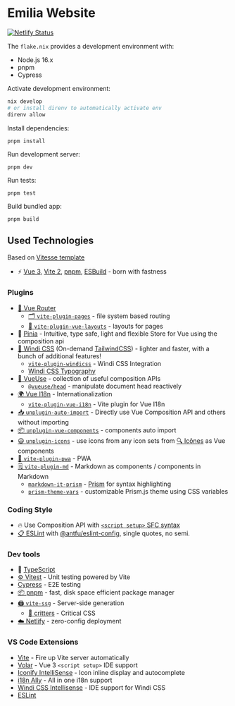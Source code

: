 # Emilia Website

[![Netlify Status](https://api.netlify.com/api/v1/badges/ceb70686-1725-4137-b9ad-2b0d055ea0ac/deploy-status)](https://app.netlify.com/sites/clever-wing-ee1bc8/deploys)

The `flake.nix` provides a development environment with:

* Node.js 16.x
* pnpm
* Cypress

Activate development environment:

```sh
nix develop
# or install direnv to automatically activate env
direnv allow
```

Install dependencies:

```
pnpm install
```

Run development server:

```
pnpm dev
```

Run tests:

```
pnpm test
```

Build bundled app:

```
pnpm build
```
## Used Technologies

Based on [Vitesse template](https://github.com/antfu/vitesse)

- ⚡️ [Vue 3](https://github.com/vuejs/vue-next), [Vite 2](https://github.com/vitejs/vite), [pnpm](https://pnpm.js.org/), [ESBuild](https://github.com/evanw/esbuild) - born with fastness

### Plugins

- [🧭 Vue Router](https://github.com/vuejs/vue-router)
  - [🗂 `vite-plugin-pages`](https://github.com/hannoeru/vite-plugin-pages) - file system based routing
  - [📑 `vite-plugin-vue-layouts`](https://github.com/JohnCampionJr/vite-plugin-vue-layouts) - layouts for pages
- 🍍 [Pinia](https://pinia.esm.dev) - Intuitive, type safe, light and flexible Store for Vue using the composition api
- [🎨 Windi CSS](https://github.com/windicss/windicss) (On-demand [TailwindCSS](https://tailwindcss.com/)) - lighter and faster, with a bunch of additional features!
  - [`vite-plugin-windicss`](https://github.com/antfu/vite-plugin-windicss) - Windi CSS Integration
  - [Windi CSS Typography](https://windicss.org/plugins/official/typography.html)
- [🧩 VueUse](https://github.com/antfu/vueuse) - collection of useful composition APIs
  - [`@vueuse/head`](https://github.com/vueuse/head) - manipulate document head reactively
- [🌍 Vue I18n](https://github.com/intlify/vue-i18n-next) - Internationalization
  - [`vite-plugin-vue-i18n`](https://github.com/intlify/vite-plugin-vue-i18n) - Vite plugin for Vue I18n
- [📥 `unplugin-auto-import`](https://github.com/antfu/unplugin-auto-import) - Directly use Vue Composition API and others without importing
- [📦 `unplugin-vue-components`](https://github.com/antfu/unplugin-vue-components) - components auto import
- [😃 `unplugin-icons`](https://github.com/antfu/unplugin-icons) - use icons from any icon sets from [🔍 Icônes](https://icones.netlify.app/) as Vue components
- [📱 `vite-plugin-pwa`](https://github.com/antfu/vite-plugin-pwa) - PWA
- [🗒 `vite-plugin-md`](https://github.com/antfu/vite-plugin-md) - Markdown as components / components in Markdown
  - [`markdown-it-prism`](https://github.com/jGleitz/markdown-it-prism) - [Prism](https://prismjs.com/) for syntax highlighting
  - [`prism-theme-vars`](https://github.com/antfu/prism-theme-vars) - customizable Prism.js theme using CSS variables

### Coding Style

- 🔥 Use Composition API with [`<script setup>` SFC syntax](https://github.com/vuejs/rfcs/pull/227)
- [📋 ESLint](https://eslint.org/) with [@antfu/eslint-config](https://github.com/antfu/eslint-config), single quotes, no semi.

### Dev tools

- 🦾 [TypeScript](https://www.typescriptlang.org/)
- [⚙️ Vitest](https://github.com/vitest-dev/vitest) - Unit testing powered by Vite
- [Cypress](https://cypress.io/) - E2E testing
- [📦 pnpm](https://pnpm.js.org/) - fast, disk space efficient package manager
- [🖨 `vite-ssg`](https://github.com/antfu/vite-ssg) - Server-side generation
  - [🦔 critters](https://github.com/GoogleChromeLabs/critters) - Critical CSS
- [☁️ Netlify](https://www.netlify.com/) - zero-config deployment

### VS Code Extensions

  - [Vite](https://marketplace.visualstudio.com/items?itemName=antfu.vite) - Fire up Vite server automatically
  - [Volar](https://marketplace.visualstudio.com/items?itemName=johnsoncodehk.volar) - Vue 3 `<script setup>` IDE support
  - [Iconify IntelliSense](https://marketplace.visualstudio.com/items?itemName=antfu.iconify) - Icon inline display and autocomplete
  - [i18n Ally](https://marketplace.visualstudio.com/items?itemName=lokalise.i18n-ally) - All in one i18n support
  - [Windi CSS Intellisense](https://marketplace.visualstudio.com/items?itemName=voorjaar.windicss-intellisense) - IDE support for Windi CSS
  - [ESLint](https://marketplace.visualstudio.com/items?itemName=dbaeumer.vscode-eslint)

